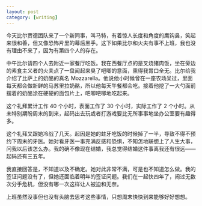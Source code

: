 ```yaml
---
layout: post
category: [writing]
---
```


今天比尔贾德团队来了一个新同事，叫马特，有着惊人长度和角度的鹰钩鼻，笑起来很和善，但又像恐怖片里的幕后黑手。这下如果比尔和火夫有事不上班，我也没有理由不来了，因为有第四个人的存在。

中午比尔请四个人去附近一家餐厅吃饭。我在西餐厅点的是叉烧猪肉饭，坐在旁边的素食主义者的火夫点了一盘闻起来臭了吧唧的意面，熏得我胃口全无。比尔给我介绍了比萨上的奶酪的真名 Mozzarella。他说他小时候曾在一座农场呆过，里面每天都会做新鲜的马苏里拉奶酪，所以他每天午餐都会吃。接着他挖了一大勺面前摆着的奶酪涂在硬硬的面包片上，吧唧吧唧地吃起来。

这个礼拜累计工作 40 个小时，表面工作了 30 个小时，实际工作了 2 个小时。从未特别期盼周末的到来，起码出去玩或者打游戏要比无所事事地坐办公室要有趣得多。

这个礼拜又跟她冷战了几天。起因是她的蛀牙吃饭的时候掉了一半，导致不得不预约下周末的牙医。她对看牙医一事充满反感和恐惧，不知怎地联想上了人生大事，问我以后该怎么办。我的确不像现在结婚，我总觉得结婚这件事离我还有很远——起码还有三五年。

我直接回答是，不知道以及不确定。她对此非常不满，可是也不知道怎么做。我的签证问题没有了，但她还面临着明年的签证问题。我们在一起快四年了，闹过无数次分手危机，但没有哪一次这样让人被迫和无奈。

上班虽然没事但也没有头脑去思考这些事情，只想周末快快到来能够好好想想。
